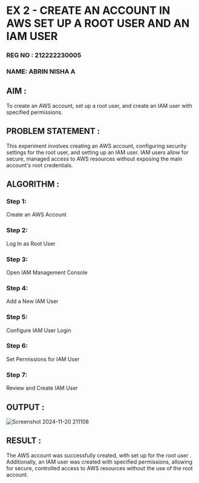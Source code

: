  # EX 2 - CREATE AN  ACCOUNT IN AWS SET UP A ROOT USER AND AN IAM USER 
 
### REG NO : 212222230005
### NAME: ABRIN NISHA A

## AIM :

To create an AWS account, set up a root user, and create an IAM user with specified permissions.

## PROBLEM STATEMENT :

This experiment involves creating an AWS account, configuring security settings for the root user, and setting up an IAM user. IAM users allow for secure, managed access to AWS resources without exposing the main account's root credentials.

## ALGORITHM :

 ### Step 1:
 Create an AWS Account </br>
 
 ### Step 2:
 Log In as Root User </br>
 
 ### Step 3:
 Open IAM Management Console</br>
 
 ### Step 4:
 Add a New IAM User</br>
 
 ### Step 5:
 Configure IAM User Login</br>
 
 ### Step 6:
 Set Permissions for IAM User</br>
 
 ### Step 7:
 Review and Create IAM User</br>


## OUTPUT :

![Screenshot 2024-11-20 211108](https://github.com/user-attachments/assets/d932d453-f91b-4f59-b04c-ee21b9781920)


## RESULT :

The AWS account was successfully created, with set up for the root user . Additionally, an IAM user was created with specified permissions, allowing for secure, controlled access to AWS resources without the use of the root account. 

